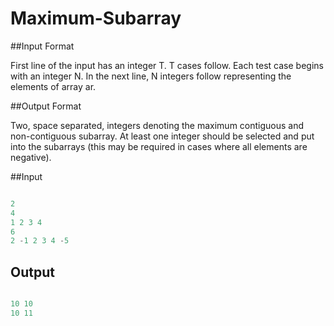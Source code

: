 # Maximum-Subarray
##Input Format

First line of the input has an integer T. T cases follow. 
Each test case begins with an integer N. In the next line, N integers follow representing the elements of array ar.

##Output Format

Two, space separated, integers denoting the maximum contiguous and non-contiguous subarray. At least one integer should be selected and put into the subarrays (this may be required in cases where all elements are negative).

##Input

```sql

2 
4 
1 2 3 4
6
2 -1 2 3 4 -5

```
## Output
```python

10 10
10 11

```
